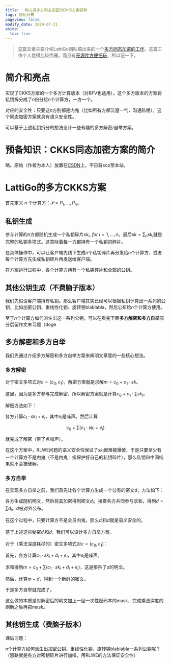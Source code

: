 ```yaml
---
title: 一种支持多方同态加密的CKKS方案变种
tags: 隐私计算
pageview: false
modify_date: 2024-07-21
aside:
  toc: true
---
```


> 这篇文章主要介绍LattiGo团队搞出来的一个<a href=https://eprint.iacr.org/2020/304>多方同态加密的工作</a>。这篇工作个人觉得比较优雅，而且有<a href=https://github.com/tuneinsight/lattigo>开源库方便把玩</a>，所以记一下。

<!--more-->

# 简介和亮点

实现了CKKS方案的一个多方计算版本（对BFV也适用）。这个多方版本的方案将私钥拆分成了$n$份分给$n$个计算方，一方一个。

对应的安全性：只要这$n$方别都是内鬼（比如所有方都沆瀣一气，沟通私钥），这个同态加密方案就具有语义安全性。

可以基于上述私钥拆分的想法设计一些有趣的多方解密/自举方案。

# 预备知识：CKKS同态加密方案的简介

略。原帖（作者为本人）放置在<a href=https://blog.csdn.net/weixin_43466027/article/details/118792866>CSDN</a>上，不日将scp至本站。

# LattiGo的多方CKKS方案

首先定义 $n$ 个计算方：$\mathcal P = P_1, ..., P_n$。

## 私钥生成

参与计算的$n$方都随机生成一个私钥碎片$sk_i,\ \textit{for}\  i=1,...,n$。最后$sk = \sum_n sk_i$就是完整的私钥多项式。这意味着每一方都持有一个私钥的碎片。

在具体操作中，可以让客户端先线下生成$n$个私钥碎片再分发给$n$个计算方，或者每个计算方先生成私钥碎片再发送给客户端。

在方案运行过程中，各个计算方持有一个私钥碎片和全部的公钥。

## 其他公钥生成（不费脑子版本）

我们先假设客户端持有私钥。那么客户端其实已经可以根据私钥计算出一系列的公钥，比如加密公钥、重线性化钥、旋转钥blablabla，然后公布给$n$个计算方使用。

至于$n$个计算方如何派生出这一系列公钥，可以在看完下面**多方解密和多方自举**部分后留作文末习题（doge

## 多方解密和多方自举

我们先通过介绍多方解密和多方自举方案来阐明文章里的一些核心想法。

### 多方解密

对于密文多项式对$c=(c_0, c_1)$，解密方案就是求解$m = c_0+c_1\cdot sk$。

这里，因为是多方参与完成解密，所以解密方案就是计算$c_0+c_1\cdot \sum sk_i$。

解密方法如下：

各方计算$c_1 \cdot sk_i + e_i$，其中$e_i$是噪声。然后计算

$$c_0+ \sum (c_1 \cdot sk_i+e_i)$$

就完成了解密（带了点噪声）。

在这个方案中，RLWE问题的语义安全性保证了$sk_i$很难被爆破，于是只要至少有一个计算方不是内鬼（不是内鬼：指保护好自己的私钥碎片），那么私钥和中间结果就不会被破解。

### 多方自举

在实现多方自举之前，我们首先让各个计算方生成一个公有的密文$d$，方法如下：

各方生成随机明文，然后将其加密得到密文$d_i$，接着各方共同参与求和，得到$d = \sum d_i$。$d$被对外公布。

在这个过程中，只要计算方不是全员内鬼，那么$d_i$和$d$就是语义安全的。

基于上述这些秘密$d_i$和$d$，我们可以设计多方自举方案。

对于（乘法深度耗尽的）密文多项式对$c=(c_0, c_1)$：

首先，各方计算$c_1\cdot sk_i +d_i + e_i$，其中$e_i$是噪声。

求和得到$m = c_0 + \sum(c_1\cdot sk_i +d_i + e_i)$，这是掺杂了$d$的明文。

然后，计算$m - d$，得到一个新鲜的密文。

于是多方自举就完成了。

这么做的本质是对解密后的明文加上一层一次性密码本的mask，完成乘法深度的刷新之后再把mask。

## 其他钥生成（费脑子版本）

课后习题：

$n$个计算方如何派生出加密公钥、重线性化钥、旋转钥blablabla一系列公钥呢？
（思路就是各方对密钥碎片进行加噪，用RLWE的方法保证安全性）
